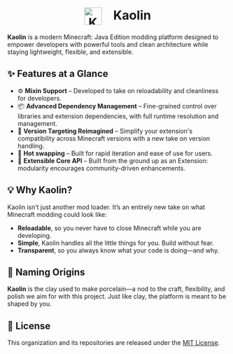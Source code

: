 <div align="center">
  <h1>
    <img src="https://avatars.githubusercontent.com/u/79074010?s=200&v=4" alt="Kaolin Logo" width="40" style="vertical-align: middle; margin-right: 20px;" />
   Kaolin
  </h1>
</div>

**Kaolin** is a modern Minecraft: Java Edition modding platform designed to empower developers with powerful tools and clean architecture while staying lightweight, flexible, and extensible.

## ✨ Features at a Glance

- ⚙️ **Mixin Support** – Developed to take on reloadability and cleanliness for developers.
- 📦 **Advanced Dependency Management** – Fine-grained control over libraries and extension dependencies, with full runtime resolution and management.
- 🎯 **Version Targeting Reimagined** – Simplify your extension's compatibility across Minecraft versions with a new take on version handling.
- 🧩 **Hot swapping** – Built for rapid iteration and ease of use for users.
- 🔌 **Extensible Core API** – Built from the ground up as an Extension: modularity encourages community-driven enhancements.


## 💡 Why Kaolin?

Kaolin isn’t just another mod loader. It’s an entirely new take on what Minecraft modding could look like:
- **Reloadable**, so you never have to close Minecraft while you are developing.
- **Simple**, Kaolin handles all the little things for you. Build without fear.
- **Transparent**, so you always know what your code is doing—and why.


## 🧱 Naming Origins

**Kaolin** is the clay used to make porcelain—a nod to the craft, flexibility, and polish we aim for with this project. Just like clay, the platform is meant to be shaped by you.


## 📜 License

This organization and its repositories are released under the [MIT License](LICENSE.md).
